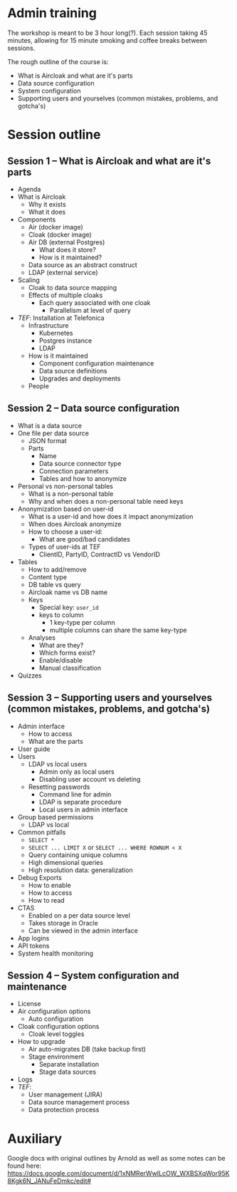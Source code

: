 # Admin training

The workshop is meant to be 3 hour long(?).
Each session taking 45 minutes, allowing for 15 minute
smoking and coffee breaks between sessions.

The rough outline of the course is:

- What is Aircloak and what are it's parts
- Data source configuration
- System configuration
- Supporting users and yourselves (common mistakes, problems, and gotcha's)

# Session outline

## Session 1 – What is Aircloak and what are it's parts

- Agenda
- What is Aircloak
  - Why it exists
  - What it does
- Components
  - Air (docker image)
  - Cloak (docker image)
  - Air DB (external Postgres)
    - What does it store?
    - How is it maintained?
  - Data source as an abstract construct
  - LDAP (external service)
- Scaling
  - Cloak to data source mapping
  - Effects of multiple cloaks
    - Each query associated with one cloak
      - Parallelism at level of query
- _TEF_: Installation at Telefonica
  - Infrastructure
    - Kubernetes
    - Postgres instance
    - LDAP
  - How is it maintained
    - Component configuration maintenance
    - Data source definitions
    - Upgrades and deployments
  - People

## Session 2 – Data source configuration

- What is a data source
- One file per data source
  - JSON format
  - Parts
    - Name
    - Data source connector type
    - Connection parameters
    - Tables and how to anonymize
- Personal vs non-personal tables
  - What is a non-personal table
  - Why and when does a non-personal table need keys
- Anonymization based on user-id
  - What is a user-id and how does it impact anonymization
  - When does Aircloak anonymize
  - How to choose a user-id:
    - What are good/bad candidates
  - Types of user-ids at TEF
    - ClientID, PartyID, ContractID vs VendorID
- Tables
  - How to add/remove
  - Content type
  - DB table vs query
  - Aircloak name vs DB name
  - Keys
    - Special key: `user_id`
    - keys to column
      - 1 key-type per column
      - multiple columns can share the same key-type
  - Analyses
    - What are they?
    - Which forms exist?
    - Enable/disable
    - Manual classification
- Quizzes

## Session 3 – Supporting users and yourselves (common mistakes, problems, and gotcha's)

- Admin interface
  - How to access
  - What are the parts
- User guide
- Users
  - LDAP vs local users
    - Admin only as local users
    - Disabling user account vs deleting
  - Resetting passwords
    - Command line for admin
    - LDAP is separate procedure
    - Local users in admin interface
- Group based permissions
  - LDAP vs local
- Common pitfalls
  - `SELECT *`
  - `SELECT ... LIMIT X` or `SELECT ... WHERE ROWNUM < X`
  - Query containing unique columns
  - High dimensional queries
  - High resolution data: generalization
- Debug Exports
  - How to enable
  - How to access
  - How to read
- CTAS
  - Enabled on a per data source level
  - Takes storage in Oracle
  - Can be viewed in the admin interface
- App logins
- API tokens
- System health monitoring

## Session 4 – System configuration and maintenance

- License
- Air configuration options
  - Auto configuration
- Cloak configuration options
  - Cloak level toggles
- How to upgrade
  - Air auto-migrates DB (take backup first)
  - Stage environment
    - Separate installation
    - Stage data sources
- Logs
- _TEF_:
  - User management (JIRA)
  - Data source management process
  - Data protection process

# Auxiliary

Google docs with original outlines by Arnold as well as some notes can be found here:
https://docs.google.com/document/d/1xNMRerWwILcOW_WXBSXqWor95K8Kgk6N_JANuFeDmkc/edit#
